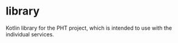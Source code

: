 # library
Kotlin library for the PHT project, which is intended to use with the individual services.
